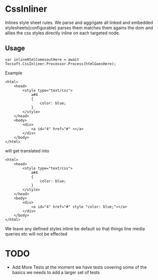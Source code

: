 CssInliner
==========

Inlines style sheet rules. We parse and aggrigate all linked and embedded stylesheets(configurable) parses them matches them agains the dom and allies the css styles directly inline on each targeted node.

## Usage

```
var inlineHtmlComesoutHere = await Tocsoft.CssInliner.Processor.Process(htmlGoesHere);
```

Example
```
<html>
    <head>
        <style type="text/css">
            a#4
            {
                color: blue;
            }    
        </style>
    </head>
    <body>
        <div>
            <a id="4" href="#" ></a>
        </div>
    </body>
</html>
```

will get translated into 

```
<html>
    <head>
        <style type="text/css">
            a#4
            {
                color: blue;
            }    
        </style>
    </head>
    <body>
        <div>
            <a id="4" href="#" style "color: blue;"></a>
        </div>
    </body>
</html>
```
We leave any defined styles inline be default so that things line media queries etc will not be effected


# TODO
* Add More Tests at the moment we have tests covering some of the basics we needs to add a larger set of tests